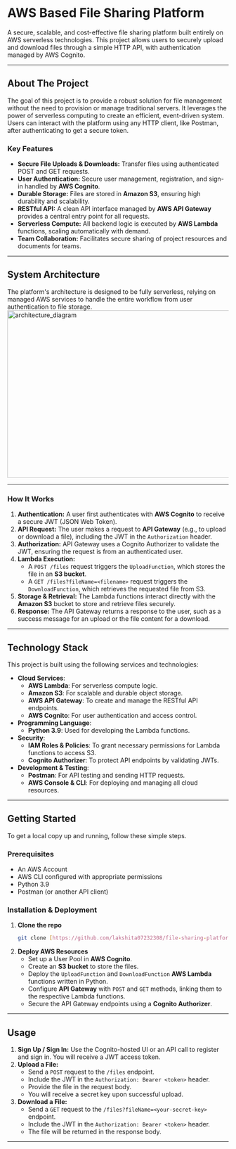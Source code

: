 # AWS Based File Sharing Platform 

A secure, scalable, and cost-effective file sharing platform built entirely on AWS serverless technologies. This project allows users to securely upload and download files through a simple HTTP API, with authentication managed by AWS Cognito.

---

## About The Project

The goal of this project is to provide a robust solution for file management without the need to provision or manage traditional servers. It leverages the power of serverless computing to create an efficient, event-driven system. Users can interact with the platform using any HTTP client, like Postman, after authenticating to get a secure token.

### Key Features

* **Secure File Uploads & Downloads:** Transfer files using authenticated POST and GET requests.
* **User Authentication:** Secure user management, registration, and sign-in handled by **AWS Cognito**.
* **Durable Storage:** Files are stored in **Amazon S3**, ensuring high durability and scalability.
* **RESTful API:** A clean API interface managed by **AWS API Gateway** provides a central entry point for all requests.
* **Serverless Compute:** All backend logic is executed by **AWS Lambda** functions, scaling automatically with demand.
* **Team Collaboration:** Facilitates secure sharing of project resources and documents for teams.

---

## System Architecture

The platform's architecture is designed to be fully serverless, relying on managed AWS services to handle the entire workflow from user authentication to file storage.
<img width="681" height="381" alt="architecture_diagram" src="https://github.com/user-attachments/assets/ff62ea6d-9526-46c1-8c5d-4ac94d547ff2" />

---

### How It Works

1.  **Authentication:** A user first authenticates with **AWS Cognito** to receive a secure JWT (JSON Web Token).
2.  **API Request:** The user makes a request to **API Gateway** (e.g., to upload or download a file), including the JWT in the `Authorization` header.
3.  **Authorization:** API Gateway uses a Cognito Authorizer to validate the JWT, ensuring the request is from an authenticated user.
4.  **Lambda Execution:**
    * A `POST /files` request triggers the `UploadFunction`, which stores the file in an **S3 bucket**.
    * A `GET /files?fileName=<filename>` request triggers the `DownloadFunction`, which retrieves the requested file from S3.
5.  **Storage & Retrieval:** The Lambda functions interact directly with the **Amazon S3** bucket to store and retrieve files securely.
6.  **Response:** The API Gateway returns a response to the user, such as a success message for an upload or the file content for a download.

---

## Technology Stack

This project is built using the following services and technologies:

* **Cloud Services**:
    * **AWS Lambda**: For serverless compute logic.
    * **Amazon S3**: For scalable and durable object storage.
    * **AWS API Gateway**: To create and manage the RESTful API endpoints.
    * **AWS Cognito**: For user authentication and access control.
* **Programming Language**:
    * **Python 3.9**: Used for developing the Lambda functions.
* **Security**:
    * **IAM Roles & Policies**: To grant necessary permissions for Lambda functions to access S3.
    * **Cognito Authorizer**: To protect API endpoints by validating JWTs.
* **Development & Testing**:
    * **Postman**: For API testing and sending HTTP requests.
    * **AWS Console & CLI**: For deploying and managing all cloud resources.

---

## Getting Started

To get a local copy up and running, follow these simple steps.

### Prerequisites

* An AWS Account
* AWS CLI configured with appropriate permissions
* Python 3.9
* Postman (or another API client)

### Installation & Deployment

1.  **Clone the repo**
    ```sh
    git clone [https://github.com/lakshita07232308/file-sharing-platform.git](https://github.com/lakshita07232308/file-sharing-platform.git)
    ```
2.  **Deploy AWS Resources**
    * Set up a User Pool in **AWS Cognito**.
    * Create an **S3 bucket** to store the files.
    * Deploy the `UploadFunction` and `DownloadFunction` **AWS Lambda** functions written in Python.
    * Configure **API Gateway** with `POST` and `GET` methods, linking them to the respective Lambda functions.
    * Secure the API Gateway endpoints using a **Cognito Authorizer**.

---

## Usage

1.  **Sign Up / Sign In:** Use the Cognito-hosted UI or an API call to register and sign in. You will receive a JWT access token.
2.  **Upload a File:**
    * Send a `POST` request to the `/files` endpoint.
    * Include the JWT in the `Authorization: Bearer <token>` header.
    * Provide the file in the request body.
    * You will receive a secret key upon successful upload.
3.  **Download a File:**
    * Send a `GET` request to the `/files?fileName=<your-secret-key>` endpoint.
    * Include the JWT in the `Authorization: Bearer <token>` header.
    * The file will be returned in the response body.

---

